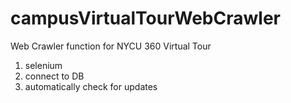 # campusVirtualTourWebCrawler
 Web Crawler function for NYCU 360 Virtual Tour
 1. selenium
 2. connect to DB
 3. automatically check for updates
